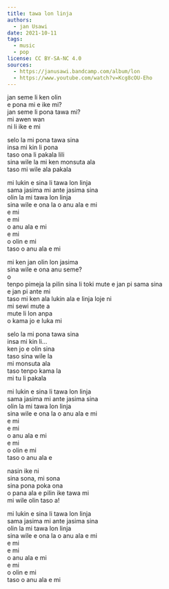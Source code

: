 ```yaml
---
title: tawa lon linja
authors:
  - jan Usawi
date: 2021-10-11
tags:
  - music
  - pop
license: CC BY-SA-NC 4.0
sources:
  - https://janusawi.bandcamp.com/album/lon
  - https://www.youtube.com/watch?v=Kcg8cOU-Eho
---
```


jan seme li ken olin  \
e pona mi e ike mi?  \
jan seme li pona tawa mi?  \
mi awen wan  \
ni li ike e mi

selo la mi pona tawa sina  \
insa mi kin li pona  \
taso ona li pakala lili  \
sina wile la mi ken monsuta ala  \
taso mi wile ala pakala

mi lukin e sina li tawa lon linja  \
sama jasima mi ante jasima sina  \
olin la mi tawa lon linja  \
sina wile e ona la o anu ala e mi  \
e mi   \
e mi  \
o anu ala e mi  \
e mi  \
o olin e mi  \
taso o anu ala e mi

mi ken jan olin lon jasima  \
sina wile e ona anu seme?  \
o  \
tenpo pimeja la pilin sina li toki mute e jan pi sama sina  \
e jan pi ante mi  \
taso mi ken ala lukin ala e linja loje ni  \
mi sewi mute a  \
mute li lon anpa   \
o kama jo e luka mi

selo la mi pona tawa sina  \
insa mi kin li…  \
ken jo e olin sina  \
taso sina wile la   \
mi monsuta ala  \
taso tenpo kama la   \
mi tu li pakala

mi lukin e sina li tawa lon linja  \
sama jasima mi ante jasima sina  \
olin la mi tawa lon linja  \
sina wile e ona la o anu ala e mi  \
e mi   \
e mi  \
o anu ala e mi  \
e mi  \
o olin e mi  \
taso o anu ala e

nasin ike ni  \
sina sona, mi sona  \
sina pona poka ona  \
o pana ala e pilin ike tawa mi  \
mi wile olin taso a!

mi lukin e sina li tawa lon linja  \
sama jasima mi ante jasima sina  \
olin la mi tawa lon linja  \
sina wile e ona la o anu ala e mi  \
e mi   \
e mi  \
o anu ala e mi  \
e mi  \
o olin e mi  \
taso o anu ala e mi